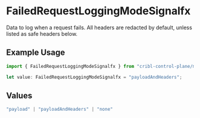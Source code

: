 # FailedRequestLoggingModeSignalfx

Data to log when a request fails. All headers are redacted by default, unless listed as safe headers below.

## Example Usage

```typescript
import { FailedRequestLoggingModeSignalfx } from "cribl-control-plane/models/operations";

let value: FailedRequestLoggingModeSignalfx = "payloadAndHeaders";
```

## Values

```typescript
"payload" | "payloadAndHeaders" | "none"
```